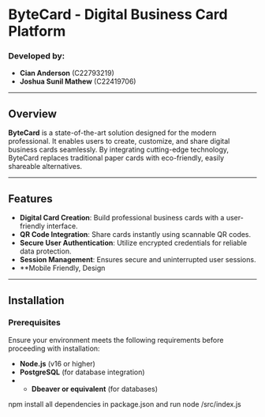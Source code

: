 # ByteCard - Digital Business Card Platform  

### Developed by:  
- **Cian Anderson** (C22793219)  
- **Joshua Sunil Mathew** (C22419706)  

---

## Overview  
**ByteCard** is a state-of-the-art solution designed for the modern professional. It enables users to create, customize, and share digital business cards seamlessly. By integrating cutting-edge technology, ByteCard replaces traditional paper cards with eco-friendly, easily shareable alternatives.

---

## Features  
- **Digital Card Creation**: Build professional business cards with a user-friendly interface.  
- **QR Code Integration**: Share cards instantly using scannable QR codes.  
- **Secure User Authentication**: Utilize encrypted credentials for reliable data protection.  
- **Session Management**: Ensures secure and uninterrupted user sessions.  
- **Mobile Friendly, Design

---

## Installation  

### Prerequisites  
Ensure your environment meets the following requirements before proceeding with installation:  
- **Node.js** (v16 or higher)  
- **PostgreSQL** (for database integration)
- - **Dbeaver or equivalent** (for databases)

npm install all dependencies in package.json
and 
run node /src/index.js

